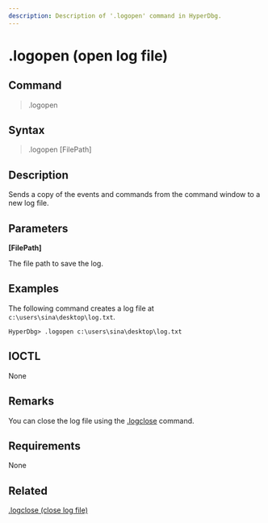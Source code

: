 ```yaml
---
description: Description of '.logopen' command in HyperDbg.
---
```


# .logopen \(open log file\)

## Command

> .logopen

## Syntax

> .logopen \[FilePath\]

## Description

Sends a copy of the events and commands from the command window to a new log file.

## Parameters

**\[FilePath\]**

The file path to save the log.

## Examples

The following command creates a log file at `c:\users\sina\desktop\log.txt`.

```text
HyperDbg> .logopen c:\users\sina\desktop\log.txt
```

## IOCTL

None

## **Remarks**

You can close the log file using the [.logclose](https://docs.hyperdbg.org/commands/meta-commands/.logclose) command.

## Requirements

None

## Related

[.logclose \(close log file\)](https://docs.hyperdbg.org/commands/meta-commands/.logclose)

